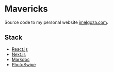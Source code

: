 # Mavericks

Source code to my personal website [jmelgoza.com](https://www.jmelgoza.com/).

## Stack

- [React.js](https://react.dev/)
- [Next.js](https://nextjs.org/)
- [Markdoc](https://markdoc.dev/)
- [PhotoSwipe](https://photoswipe.com/)
